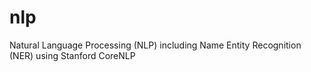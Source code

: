 # nlp
Natural Language Processing (NLP) including Name Entity Recognition (NER) using Stanford CoreNLP
